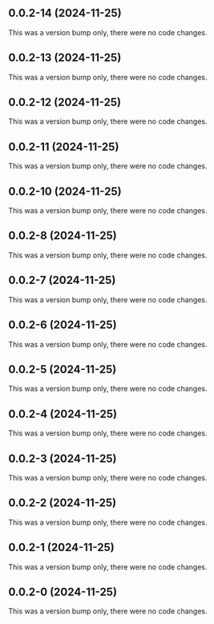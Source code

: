 ## 0.0.2-14 (2024-11-25)

This was a version bump only, there were no code changes.

## 0.0.2-13 (2024-11-25)

This was a version bump only, there were no code changes.

## 0.0.2-12 (2024-11-25)

This was a version bump only, there were no code changes.

## 0.0.2-11 (2024-11-25)

This was a version bump only, there were no code changes.

## 0.0.2-10 (2024-11-25)

This was a version bump only, there were no code changes.

## 0.0.2-8 (2024-11-25)

This was a version bump only, there were no code changes.

## 0.0.2-7 (2024-11-25)

This was a version bump only, there were no code changes.

## 0.0.2-6 (2024-11-25)

This was a version bump only, there were no code changes.

## 0.0.2-5 (2024-11-25)

This was a version bump only, there were no code changes.

## 0.0.2-4 (2024-11-25)

This was a version bump only, there were no code changes.

## 0.0.2-3 (2024-11-25)

This was a version bump only, there were no code changes.

## 0.0.2-2 (2024-11-25)

This was a version bump only, there were no code changes.

## 0.0.2-1 (2024-11-25)

This was a version bump only, there were no code changes.

## 0.0.2-0 (2024-11-25)

This was a version bump only, there were no code changes.
